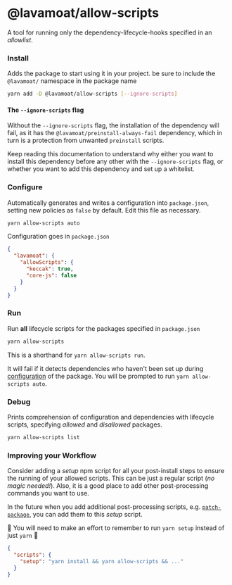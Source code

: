 # @lavamoat/allow-scripts

A tool for running only the dependency-lifecycle-hooks specified in an _allowlist_.

### Install

Adds the package to start using it in your project. be sure to include the `@lavamoat/` namespace in the package name

```sh
yarn add -D @lavamoat/allow-scripts [--ignore-scripts]
```

#### The `--ignore-scripts` flag

Without the `--ignore-scripts` flag, the installation of the dependency will fail, as it has the `@lavamoat/preinstall-always-fail` dependency, which in turn is a protection from unwanted `preinstall` scripts.

Keep reading this documentation to understand why either you want to install this dependency before any other with the `--ignore-scripts` flag, or whether you want to add this dependency and set up a whitelist.

### Configure

Automatically generates and writes a configuration into `package.json`, setting new policies as `false` by default. Edit this file as necessary.

```sh
yarn allow-scripts auto
```

Configuration goes in `package.json`

```json
{
  "lavamoat": {
    "allowScripts": {
      "keccak": true,
      "core-js": false
    }
  }
}
```

### Run

Run **all** lifecycle scripts for the packages specified in `package.json`

```sh
yarn allow-scripts
```

This is a shorthand for `yarn allow-scripts run`.

It will fail if it detects dependencies who haven't been set up during [configuration](#Configure) of the package. You will be prompted to run `yarn allow-scripts auto`.

### Debug

Prints comprehension of configuration and dependencies with lifecycle scripts, specifying _allowed_ and _disallowed_ packages.

```sh
yarn allow-scripts list
```

### Improving your Workflow

Consider adding a _setup_ npm script for all your post-install steps to ensure the running of your allowed scripts. This can be just a regular script (_no magic needed!_). Also, it is a good place to add other post-processing commands you want to use.

In the future when you add additional post-processing scripts, e.g. [`patch-package`](https://github.com/ds300/patch-package), you can add them to this _setup_ script.

:thought_balloon: You will need to make an effort to remember to run `yarn setup` instead of just `yarn` :lotus_position:

```json
{
  "scripts": {
    "setup": "yarn install && yarn allow-scripts && ..."
  }
}
```
